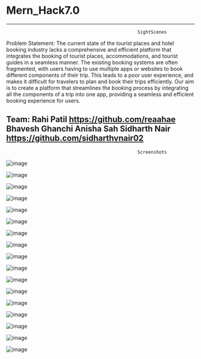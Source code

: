 # Mern_Hack7.0

-----------------------------------------------------------------------------------------------------------------------------------------------------------------
                                                     SightScenes
                                                     
Problem Statement: The current state of the tourist places and hotel booking industry lacks a comprehensive and efficient platform that integrates the booking of tourist places, accommodations, and tourist guides in a seamless manner. The existing booking systems are often fragmented, with users having to use multiple apps or websites to book different components of their trip. This leads to a poor user experience, and makes it difficult for travelers to plan and book their trips efficiently. Our aim is to create a platform that streamlines the booking process by integrating all the components of a trip into one app, providing a seamless and efficient booking experience for users.

Team:
Rahi Patil <a>https://github.com/reaahae<a/>
Bhavesh Ghanchi <a><a/>
Anisha Sah <a><a/>
Sidharth Nair <a>https://github.com/sidharthvnair02<a/>
-----------------------------------------------------------------------------------------------------------------------------------------------------------------  

                                                     Screenshots

![image](https://user-images.githubusercontent.com/95421790/229333326-2d21b7ee-e3c7-4f3c-ae60-2dc4d8f44aa5.png)

![image](https://user-images.githubusercontent.com/95421790/229333395-fe6f50ee-8a40-48fb-be4f-cbc0ec646cea.png)

![image](https://user-images.githubusercontent.com/95421790/229333418-36989228-55b7-40c5-b44e-9b3caa2529c6.png)

![image](https://user-images.githubusercontent.com/95421790/229333473-03986547-4a26-4a64-a931-0aefb89219ce.png)
                                                     
![image](https://user-images.githubusercontent.com/95421790/229333507-b2ce6319-1e40-4009-a53a-1dae084f89fe.png)
                                                              
![image](https://user-images.githubusercontent.com/95421790/229333561-3080c734-b4f8-4a7b-8865-6caa77d298f6.png)
                                                              
![image](https://user-images.githubusercontent.com/95421790/229333627-c4d9d847-cf3c-4535-9198-5c25e89e9015.png)
                                   
![image](https://user-images.githubusercontent.com/95421790/229333686-e6cb7606-19e4-4595-8072-cdc7f6e849ae.png)

![image](https://user-images.githubusercontent.com/95421790/229334494-b2a947d9-1b55-46dc-b9e9-5bb259d90920.png)

![image](https://user-images.githubusercontent.com/95421790/229334518-592785dd-91d3-4bff-8120-8fb67abc5ab4.png)

![image](https://user-images.githubusercontent.com/95421790/229334537-0dac4ce1-ac07-49e1-91e4-d315fbb05db6.png)

![image](https://user-images.githubusercontent.com/95421790/229334577-d12f064a-6f33-4845-a088-caad2a08e6f3.png)

![image](https://user-images.githubusercontent.com/95421790/229334641-dffa88e2-affe-41fe-9c77-2275366442f3.png)

![image](https://user-images.githubusercontent.com/95421790/229334853-e68a7d98-fc8d-4dbe-9293-08cebe683d9b.png)

![image](https://user-images.githubusercontent.com/95421790/229334867-40dec878-7218-456c-8b9f-14932e064009.png)

![image](https://user-images.githubusercontent.com/95421790/229334887-27bbaa33-709b-43c8-9118-77f872ae322b.png)

![image](https://user-images.githubusercontent.com/95421790/229334983-6b953c2b-07e5-43a2-8d99-eb1804252bf1.png)


